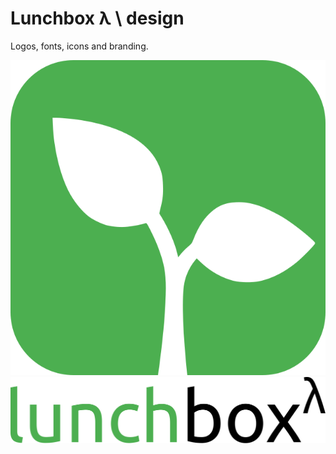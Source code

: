 # Lunchbox λ \ design

Logos, fonts, icons and branding.

![](icon/source.svg)
![](logo/source.svg)
